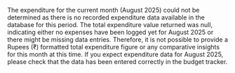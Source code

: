 The expenditure for the current month (August 2025) could not be determined as there is no recorded expenditure data available in the database for this period. The total expenditure value returned was null, indicating either no expenses have been logged yet for August 2025 or there might be missing data entries. Therefore, it is not possible to provide a Rupees (₹) formatted total expenditure figure or any comparative insights for this month at this time. If you expect expenditure data for August 2025, please check that the data has been entered correctly in the budget tracker.